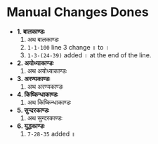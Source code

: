 # Manual Changes Dones

- **1. बालकाण्डः**
  1. अथ बालकाण्डः
  1. `1-1-100` line 3 change ॥ to ।
  1. `1-3-(24-39)` added । at the end of the line.
- **2. अयोध्याकाण्डः**
  1. अथ अयोध्याकाण्डः
- **3. अरण्यकाण्डः**
  1. अथ अरण्यकाण्डः
- **4. किष्किन्धाकाण्डः**
  1. अथ किष्किन्धाकाण्डः
- **5. सुन्दरकाण्डः**
  1. अथ सुन्दरकाण्डः
- **6. युद्धकाण्डः**
  1. `7-28-35` added ॥
